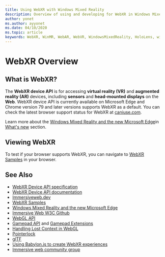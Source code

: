 ```yaml
---
title: Using WebXR with Windows Mixed Reality
description: Overview of using and developing for WebXR in Windows Mixed Reality
author: yonet
ms.author: ayyonet
ms.date: 04/10/2020
ms.topic: article
keywords: WebXR, WinMR, WebAR, WebVR, WindowsMixedReality, HoloLens, windows mixed reality, web vr, web xr, web mr, web ar, 360, 360 video, 360 videos, 360 photo, 360 photos, 360 content, immersive web, immersiveweb, IW
---
```


# WebXR Overview

## What is WebXR?

The **WebXR device API** is for accessing **virtual reality (VR)** and **augmented reality (AR)** devices, including **sensors** and **head-mounted displays** on the **Web**. WebXR device API is currently available on Microsoft Edge and Chrome version 79 and later versions supports WebXR as a default. You can check the latest browser support status for WebXR at [caniuse.com](https://caniuse.com/#search=webxr).

Learn more about the [Windows Mixed Reality and the new Microsoft Edge](https://docs.microsoft.com/windows/mixed-reality/new-microsoft-edge#introducing-the-new-microsoft-edge)in [What's new](https://docs.microsoft.com/windows/mixed-reality/mrtk-porting-guide) section.

## Viewing WebXR

To test if your browser supports WebXR, you can navigate to [WebXR Samples](https://immersive-web.github.io/webxr-samples/) in your browser.

## See Also

* [WebXR Device API specification](https://immersive-web.github.io/webxr/)
* [WebXR Device API documentation](https://developer.mozilla.org/en-US/docs/Web/API/WebXR_Device_API)
* [Immersiveweb.dev](https://immersiveweb.dev/)
* [WebXR Samples](https://immersive-web.github.io/webxr-samples/)
* [Windows Mixed Reality and the new Microsoft Edge](https://docs.microsoft.com/windows/mixed-reality/new-microsoft-edge#introducing-the-new-microsoft-edge)
* [Immersive Web W3C Github](https://github.com/immersive-web)
* [WebGL API](https://msdn.microsoft.com/library/bg182648(v=vs.85).aspx)
* [Gamepad API](https://msdn.microsoft.com/library/dn743630(v=vs.85).aspx) and [Gamepad Extensions](https://w3c.github.io/gamepad/extensions.html)
* [Handling Lost Context in WebGL](https://www.khronos.org/webgl/wiki/HandlingContextLost)
* [Pointerlock](https://www.w3.org/TR/pointerlock/)
* [glTF](https://www.khronos.org/gltf)
* [Using Babylon.js to create WebXR experiences](https://doc.babylonjs.com/how_to/introduction_to_webxr)
* [Immersive web community group](https://www.w3.org/community/immersive-web/)
